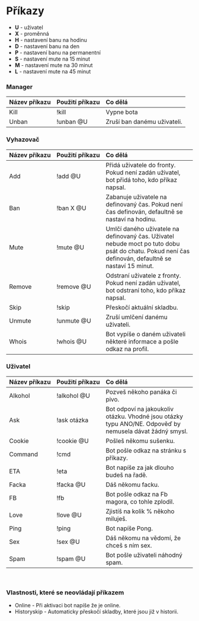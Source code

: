 # Příkazy

- **U** - uživatel
- **X** - proměnná
- **H** - nastavení banu na hodinu
- **D** - nastavení banu na den
- **P** - nastavení banu na permanentní
- **S** - nastavení mute na 15 minut
- **M** - nastavení mute na 30 minut
- **L** - nastavení mute na 45 minut 

### Manager
| Název příkazu | Použití příkazu | Co dělá |
|:-------|:--------|:--------|
| Kill | !kill | Vypne bota |
| Unban | !unban @U | Zruší ban danému uživateli. |

### Vyhazovač
| Název příkazu | Použití příkazu | Co dělá |
|:-------|:--------|:--------|
| Add | !add @U | Přidá uživatele do fronty. Pokud není zadán uživatel, bot přidá toho, kdo příkaz napsal. |
| Ban | !ban X @U | Zabanuje uživatele na definovaný čas. Pokud není čas definován, defaultně se nastaví na hodinu. |
| Mute | !mute @U | Umlčí daného uživatele na definovaný čas. Uživatel nebude moct po tuto dobu psát do chatu. Pokud není čas definován, defaultně se nastaví 15 minut. |
| Remove | !remove @U | Odstraní uživatele z fronty. Pokud není zadán uživatel, bot odstraní toho, kdo příkaz napsal. |
| Skip | !skip | Přeskočí aktuální skladbu. |
| Unmute | !unmute @U | Zruší umlčení danému uživateli. |
| Whois | !whois @U | Bot vypíše o daném uživateli některé informace a pošle odkaz na profil. |

### Uživatel
| Název příkazu | Použití příkazu | Co dělá |
|:-------|:--------|:--------|
| Alkohol | !alkohol @U | Pozveš někoho panáka či pivo. |
| Ask | !ask otázka | Bot odpoví na jakoukoliv otázku. Vhodné jsou otázky typu ANO/NE. Odpověď by nemusela dávat žádný smysl. |
| Cookie | !cookie @U | Pošleš někomu sušenku. |
| Command | !cmd | Bot pošle odkaz na stránku s příkazy. |
| ETA | !eta | Bot napíše za jak dlouho budeš na řadě. |
| Facka | !facka @U | Dáš někomu facku. |
| FB | !fb | Bot pošle odkaz na Fb magora, co tohle zplodil. |
| Love | !love @U | Zjistíš na kolik % někoho miluješ. |
| Ping | !ping | Bot napíše Pong. |
| Sex | !sex @U | Dáš někomu na vědomí, že chceš s ním sex. |
| Spam | !spam @U | Bot pošle uživateli náhodný spam. |

<br>  

### Vlastnosti, které se neovládají příkazem
- Online - Při aktivaci bot napíše že je online.
- Historyskip - Automaticky přeskočí skladby, které jsou již v historii.
